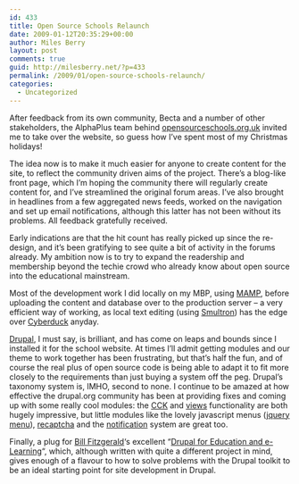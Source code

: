 ```yaml
---
id: 433
title: Open Source Schools Relaunch
date: 2009-01-12T20:35:29+00:00
author: Miles Berry
layout: post 
comments: true
guid: http://milesberry.net/?p=433
permalink: /2009/01/open-source-schools-relaunch/
categories:
  - Uncategorized
---
```

After feedback from its own community, Becta and a number of other stakeholders, the AlphaPlus team behind [opensourceschools.org.uk](http://opensourceschools.org.uk) invited me to take over the website, so guess how I&#8217;ve spent most of my Christmas holidays!

The idea now is to make it much easier for anyone to create content for the site, to reflect the community driven aims of the project. There&#8217;s a blog-like front page, which I&#8217;m hoping the community there will regularly create content for, and I&#8217;ve streamlined the original forum areas. I&#8217;ve also brought in headlines from a few aggregated news feeds, worked on the navigation and set up email notifications, although this latter has not been without its problems. All feedback gratefully received.<!--more-->

Early indications are that the hit count has really picked up since the re-design, and it&#8217;s been gratifying to see quite a bit of activity in the forums already. My ambition now is to try to expand the readership and membership beyond the techie crowd who already know about open source into the educational mainstream.

Most of the development work I did locally on my MBP, using [MAMP](http://www.mamp.info/), before uploading the content and database over to the production server &#8211; a very efficient way of working, as local text editing (using [Smultron](http://www.tuppis.com/smultron/)) has the edge over [Cyberduck](http://cyberduck.ch/) anyday.

[Drupal](http://drupal.org), I must say, is brilliant, and has come on leaps and bounds since I installed it for the school website. At times I&#8217;ll admit getting modules and our theme to work together has been frustrating, but that&#8217;s half the fun, and of course the real plus of open source code is being able to adapt it to fit more closely to the requirements than just buying a system off the peg. Drupal&#8217;s taxonomy system is, IMHO, second to none. I continue to be amazed at how effective the drupal.org community has been at providing fixes and coming up with some really cool modules: the [CCK](http://drupal.org/project/cck) and [views](http://http://drupal.org/project/views) functionality are both hugely impressive, but little modules like the lovely javascript menus ([jquery menu](http://drupal.org/project/jquerymenu)), [recaptcha](http://drupal.org/project/recaptcha) and the [notification](http://drupal.org/project/notifications) system are great too.

Finally, a plug for [Bill Fitzgerald](http://funnymonkey.com/)&#8216;s excellent &#8220;[Drupal for Education and e-Learning](http://www.packtpub.com/drupal-for-education-and-e-learning/book)&#8220;, which, although written with quite a different project in mind, gives enough of a flavour to how to solve problems with the Drupal toolkit to be an ideal starting point for site development in Drupal.